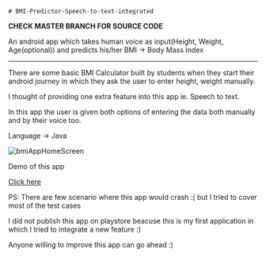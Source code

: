     # BMI-Predictor-Speech-to-text-integrated

**CHECK MASTER BRANCH FOR SOURCE CODE**

An android app which takes human voice as input(Height, Weight, Age(optional)) and predicts his/her
BMI -> Body Mass Index
******************************************************************************************************
There are some basic BMI Calculator built by students when they start their android journey in which they ask the user to enter height, weight manually.

I thought of providing one extra feature into this app ie. Speech to text.

In this app the user is given both options of entering the data both manually and by their voice too.

Language -> Java

![bmiAppHomeScreen](https://user-images.githubusercontent.com/62887529/122362287-a289df80-cf75-11eb-9fdb-27fe064a86f3.jpeg)

Demo of this app

[Click here](https://drive.google.com/file/d/1zwX3_qlUsJc-ThjD7I-iIcOjme4_4fbQ/view)

PS: There are few scenario where this app would crash :( but I tried to cover most of the test cases

I did not publish this app on playstore beacuse this is my first application in which I tried to integrate a new feature :)

Anyone willing to improve this app can go ahead :)

    


